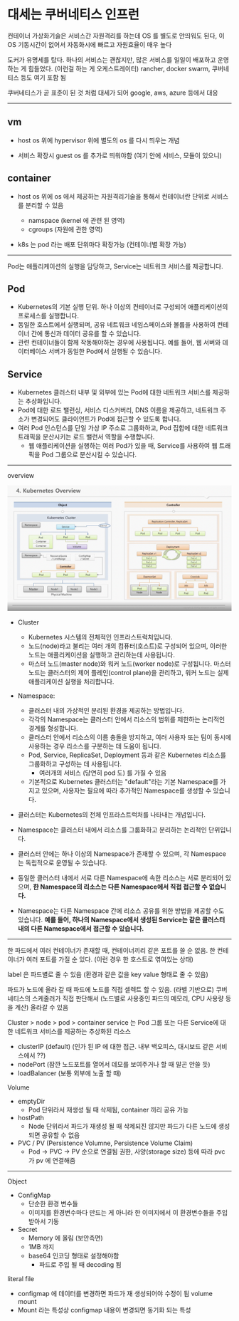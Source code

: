 # 대세는 쿠버네티스 인프런

컨테이너 가상화기술은 서비스간 자원격리를 하는데 OS 를 별도로 안띄워도 된다, 이 OS 기동시간이 없어서 자동화시에 빠르고 자원효율이 매우 높다

도커가 유명세를 탔다. 하나의 서비스는 괜찮지만, 많은 서비스를 일일이 배포하고 운영하는 게 힘들었다. (이런걸 하는 게 오케스트레이터)
rancher, docker swarm, 쿠버네티스 등도 여기 포함 됨

쿠버네티스가 곧 표준이 된 것 처럼 대세가 되어 google, aws, azure 등에서 대응

--- 

## vm

- host os 위에 hypervisor 위에 별도의 os 를 다시 띄우는 개념

- 서비스 확장시 guest os 를 추가로 띄워야함 (여기 안에 서비스, 모듈이 있으니)

## container

- host os 위에 os 에서 제공하는 자원격리기술을 통해서 컨테이너란 단위로 서비스를 분리할 수 있음
  - namspace (kernel 에 관련 된 영역)
  - cgroups (자원에 관한 영역)

- k8s 는 pod 라는 배포 단위마다 확장가능 (컨테이너별 확장 가능)

---

Pod는 애플리케이션의 실행을 담당하고, Service는 네트워크 서비스를 제공합니다.

## Pod

- Kubernetes의 기본 실행 단위. 하나 이상의 컨테이너로 구성되어 애플리케이션의 프로세스를 실행합니다.
- 동일한 호스트에서 실행되며, 공유 네트워크 네임스페이스와 볼륨을 사용하여 컨테이너 간에 통신과 데이터 공유를 할 수 있습니다.
- 관련 컨테이너들이 함께 작동해야하는 경우에 사용됩니다. 예를 들어, 웹 서버와 데이터베이스 서버가 동일한 Pod에서 실행될 수 있습니다.

## Service

- Kubernetes 클러스터 내부 및 외부에 있는 Pod에 대한 네트워크 서비스를 제공하는 추상화입니다.
- Pod에 대한 로드 밸런싱, 서비스 디스커버리, DNS 이름을 제공하고, 네트워크 주소가 변경되어도 클라이언트가 Pod에 접근할 수 있도록 합니다.
- 여러 Pod 인스턴스를 단일 가상 IP 주소로 그룹화하고, Pod 집합에 대한 네트워크 트래픽을 분산시키는 로드 밸런서 역할을 수행합니다.
  - 웹 애플리케이션을 실행하는 여러 Pod가 있을 때, Service를 사용하여 웹 트래픽을 Pod 그룹으로 분산시킬 수 있습니다.

---

overview

![k8s](../resources/k8s/k8s.png)

- Cluster
  - Kubernetes 시스템의 전체적인 인프라스트럭처입니다.
  - 노드(node)라고 불리는 여러 개의 컴퓨터(호스트)로 구성되어 있으며, 이러한 노드는 애플리케이션을 실행하고 관리하는데 사용됩니다.
  - 마스터 노드(master node)와 워커 노드(worker node)로 구성됩니다. 마스터 노드는 클러스터의 제어 플레인(control plane)을 관리하고, 워커 노드는 실제 애플리케이션 실행을 처리합니다.

- Namespace:
  - 클러스터 내의 가상적인 분리된 환경을 제공하는 방법입니다.
  - 각각의 Namespace는 클러스터 안에서 리소스의 범위를 제한하는 논리적인 경계를 형성합니다.
  - 클러스터 안에서 리소스의 이름 충돌을 방지하고, 여러 사용자 또는 팀이 동시에 사용하는 경우 리소스를 구분하는 데 도움이 됩니다.
  - Pod, Service, ReplicaSet, Deployment 등과 같은 Kubernetes 리소스를 그룹화하고 구성하는 데 사용됩니다.
    - 여러개의 서비스 (당연히 pod 도) 를 가질 수 있음
  - 기본적으로 Kubernetes 클러스터는 "default"라는 기본 Namespace를 가지고 있으며, 사용자는 필요에 따라 추가적인 Namespace를 생성할 수 있습니다.


- 클러스터는 Kubernetes의 전체 인프라스트럭처를 나타내는 개념입니다.
- Namespace는 클러스터 내에서 리소스를 그룹화하고 분리하는 논리적인 단위입니다.
- 클러스터 안에는 하나 이상의 Namespace가 존재할 수 있으며, 각 Namespace는 독립적으로 운영될 수 있습니다.
- 동일한 클러스터 내에서 서로 다른 Namespace에 속한 리소스는 서로 분리되어 있으며, **한 Namespace의 리소스는 다른 Namespace에서 직접 접근할 수 없습니다.**
- Namespace는 다른 Namespace 간에 리소스 공유를 위한 방법을 제공할 수도 있습니다. **예를 들어, 하나의 Namespace에서 생성된 Service는 같은 클러스터 내의 다른 Namespace에서 접근할 수 있습니다.**

---

한 파드에서 여러 컨테이너가 존재할 때, 컨테이너끼리 같은 포트를 쓸 순 없음. 한 컨테이너가 여러 포트를 가질 순 있다. (이런 경우 한 호스트로 엮여있는 상태)

label 은 파드별로 줄 수 있음 (환경과 같은 값을 key value 형태로 줄 수 있음)

파드가 노드에 올라 갈 때 파드에 노드를 직접 셀렉트 할 수 있음. (라벨 기반으로)
쿠버네티스의 스케줄러가 직접 판단해서 (노드별로 사용중인 파드의 메모리, CPU 사용량 등을 계산) 올라갈 수 있음

Cluster > node > pod > container
service 는 Pod 그룹 또는 다른 Service에 대한 네트워크 서비스를 제공하는 추상화된 리소스
- clusterIP (default) (인가 된 IP 에 대한 접근. 내부 백오피스, 대시보드 같은 서비스에서 ??)
- nodePort (잠깐 노드포트를 열어서 데모를 보여주거나 할 때 말곤 안쓸 듯)
- loadBalancer (보통 외부에 노출 할 때)

Volume
- emptyDir
  - Pod 단위라서 재생성 될 때 삭제됨, container 끼리 공유 가능
- hostPath
  - Node 단위라서 파드가 재생성 될 때 삭제되진 않지만 파드가 다른 노드에 생성 되면 공유할 수 없음
- PVC / PV (Persistence Volumne, Persistence Volume Claim)
  - Pod -> PVC -> PV 순으로 연결됨
권한, 사양(storage size) 등에 따라 pvc 가 pv 에 연결해줌

---

Object
- ConfigMap
  - 단순한 환경 변수들
  - 이미지를 환경변수마다 만드는 게 아니라 한 이미지에서 이 환경변수들을 주입받아서 기동
- Secret
  - Memory 에 올림 (보안측면)
  - 1MB 까지
  - base64 인코딩 형태로 설정해야함
    - 파드로 주입 될 때 decoding 됨

literal
file
- configmap 에 데이터를 변경하면 파드가 재 생성되어야 수정이 됨
volume mount
- Mount 라는 특성상 configmap 내용이 변경되면 동기화 되는 특성
